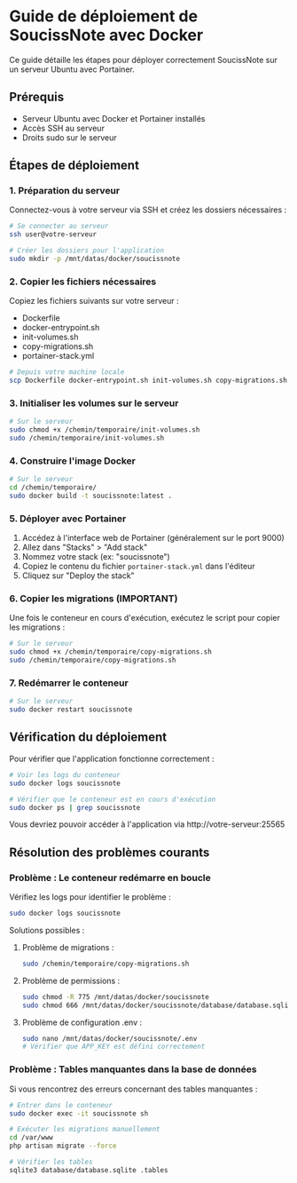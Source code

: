 # Guide de déploiement de SoucissNote avec Docker

Ce guide détaille les étapes pour déployer correctement SoucissNote sur un serveur Ubuntu avec Portainer.

## Prérequis

- Serveur Ubuntu avec Docker et Portainer installés
- Accès SSH au serveur
- Droits sudo sur le serveur

## Étapes de déploiement

### 1. Préparation du serveur

Connectez-vous à votre serveur via SSH et créez les dossiers nécessaires :

```bash
# Se connecter au serveur
ssh user@votre-serveur

# Créer les dossiers pour l'application
sudo mkdir -p /mnt/datas/docker/soucissnote
```

### 2. Copier les fichiers nécessaires

Copiez les fichiers suivants sur votre serveur :
- Dockerfile
- docker-entrypoint.sh
- init-volumes.sh
- copy-migrations.sh
- portainer-stack.yml

```bash
# Depuis votre machine locale
scp Dockerfile docker-entrypoint.sh init-volumes.sh copy-migrations.sh portainer-stack.yml user@votre-serveur:/chemin/temporaire/
```

### 3. Initialiser les volumes sur le serveur

```bash
# Sur le serveur
sudo chmod +x /chemin/temporaire/init-volumes.sh
sudo /chemin/temporaire/init-volumes.sh
```

### 4. Construire l'image Docker

```bash
# Sur le serveur
cd /chemin/temporaire/
sudo docker build -t soucissnote:latest .
```

### 5. Déployer avec Portainer

1. Accédez à l'interface web de Portainer (généralement sur le port 9000)
2. Allez dans "Stacks" > "Add stack"
3. Nommez votre stack (ex: "soucissnote")
4. Copiez le contenu du fichier `portainer-stack.yml` dans l'éditeur
5. Cliquez sur "Deploy the stack"

### 6. Copier les migrations (IMPORTANT)

Une fois le conteneur en cours d'exécution, exécutez le script pour copier les migrations :

```bash
# Sur le serveur
sudo chmod +x /chemin/temporaire/copy-migrations.sh
sudo /chemin/temporaire/copy-migrations.sh
```

### 7. Redémarrer le conteneur

```bash
# Sur le serveur
sudo docker restart soucissnote
```

## Vérification du déploiement

Pour vérifier que l'application fonctionne correctement :

```bash
# Voir les logs du conteneur
sudo docker logs soucissnote

# Vérifier que le conteneur est en cours d'exécution
sudo docker ps | grep soucissnote
```

Vous devriez pouvoir accéder à l'application via http://votre-serveur:25565

## Résolution des problèmes courants

### Problème : Le conteneur redémarre en boucle

Vérifiez les logs pour identifier le problème :
```bash
sudo docker logs soucissnote
```

Solutions possibles :
1. Problème de migrations :
   ```bash
   sudo /chemin/temporaire/copy-migrations.sh
   ```

2. Problème de permissions :
   ```bash
   sudo chmod -R 775 /mnt/datas/docker/soucissnote
   sudo chmod 666 /mnt/datas/docker/soucissnote/database/database.sqlite
   ```

3. Problème de configuration .env :
   ```bash
   sudo nano /mnt/datas/docker/soucissnote/.env
   # Vérifier que APP_KEY est défini correctement
   ```

### Problème : Tables manquantes dans la base de données

Si vous rencontrez des erreurs concernant des tables manquantes :

```bash
# Entrer dans le conteneur
sudo docker exec -it soucissnote sh

# Exécuter les migrations manuellement
cd /var/www
php artisan migrate --force

# Vérifier les tables
sqlite3 database/database.sqlite .tables
```
